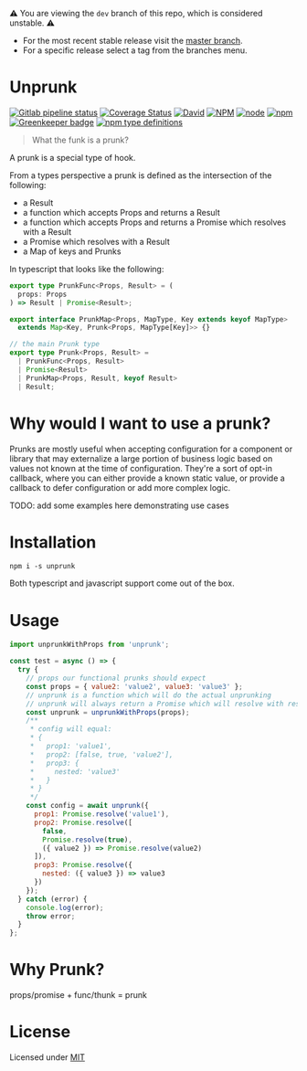 ⚠ You are viewing the `dev` branch of this repo, which is considered unstable. ⚠

- For the most recent stable release visit the [master branch](https://github.com/JustinLivi/prunk/tree/master).
- For a specific release select a tag from the branches menu.

# Unprunk

[![Gitlab pipeline status](https://img.shields.io/gitlab/pipeline/justinlivi/prunk.svg)](https://gitlab.com/justinlivi/prunk/pipelines)
[![Coverage Status](https://coveralls.io/repos/gitlab/justinlivi/prunk/badge.svg?branch=master&kill_cache=1)](https://coveralls.io/gitlab/justinlivi/prunk?branch=master)
[![David](https://img.shields.io/david/justinlivi/prunk.svg)](https://github.com/JustinLivi/prunk/blob/master/package.json)
[![NPM](https://img.shields.io/npm/l/unprunk.svg)](https://www.npmjs.com/package/unprunk)
[![node](https://img.shields.io/node/v/unprunk.svg)](https://github.com/JustinLivi/prunk/blob/master/package.json)
[![npm](https://img.shields.io/npm/v/unprunk.svg)](https://www.npmjs.com/package/unprunk)
[![Greenkeeper badge](https://badges.greenkeeper.io/JustinLivi/prunk.svg)](https://greenkeeper.io/)
[![npm type definitions](https://img.shields.io/npm/types/unprunk.svg)](https://github.com/JustinLivi/prunk/blob/master/package.json)

> What the funk is a prunk?

A prunk is a special type of hook.

From a types perspective a prunk is defined as the intersection of the following:

- a Result
- a function which accepts Props and returns a Result
- a function which accepts Props and returns a Promise which resolves with a Result
- a Promise which resolves with a Result
- a Map of keys and Prunks

In typescript that looks like the following:

```typescript
export type PrunkFunc<Props, Result> = (
  props: Props
) => Result | Promise<Result>;

export interface PrunkMap<Props, MapType, Key extends keyof MapType>
  extends Map<Key, Prunk<Props, MapType[Key]>> {}

// the main Prunk type
export type Prunk<Props, Result> =
  | PrunkFunc<Props, Result>
  | Promise<Result>
  | PrunkMap<Props, Result, keyof Result>
  | Result;
```

# Why would I want to use a prunk?

Prunks are mostly useful when accepting configuration for a component or library that may externalize a large portion of business logic based on values not known at the time of configuration.
They're a sort of opt-in callback, where you can either provide a known static value, or provide a callback to defer configuration or add more complex logic.

TODO: add some examples here demonstrating use cases

# Installation

`npm i -s unprunk`

Both typescript and javascript support come out of the box.

# Usage

```javascript
import unprunkWithProps from 'unprunk';

const test = async () => {
  try {
    // props our functional prunks should expect
    const props = { value2: 'value2', value3: 'value3' };
    // unprunk is a function which will do the actual unprunking
    // unprunk will always return a Promise which will resolve with result
    const unprunk = unprunkWithProps(props);
    /**
     * config will equal:
     * {
     *   prop1: 'value1',
     *   prop2: [false, true, 'value2'],
     *   prop3: {
     *     nested: 'value3'
     *   }
     * }
     */
    const config = await unprunk({
      prop1: Promise.resolve('value1'),
      prop2: Promise.resolve([
        false,
        Promise.resolve(true),
        ({ value2 }) => Promise.resolve(value2)
      ]),
      prop3: Promise.resolve({
        nested: ({ value3 }) => value3
      })
    });
  } catch (error) {
    console.log(error);
    throw error;
  }
};
```

# Why Prunk?

props/promise + func/thunk = prunk

# License

Licensed under [MIT](https://github.com/JustinLivi/prunk/blob/master/LICENSE)
